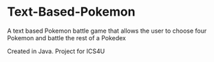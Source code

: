 # Text-Based-Pokemon
A text based Pokemon battle game that allows the user to choose four Pokemon and battle the rest of a Pokedex

Created in Java. Project for ICS4U
